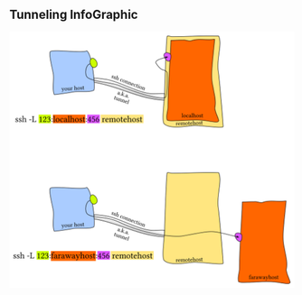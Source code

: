 ## Tunneling InfoGraphic

![SSH Tunneling](https://github.com/jayanthkaturi/quick_tech/blob/master/network/ssh_local_reverse_tunneling.png)
